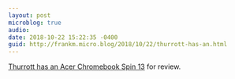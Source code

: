 ```yaml
---
layout: post
microblog: true
audio: 
date: 2018-10-22 15:22:35 -0400
guid: http://frankm.micro.blog/2018/10/22/thurrott-has-an.html
---
```

[Thurrott has an Acer Chromebook Spin 13](https://www.thurrott.com/mobile/chrome-os/chromebook/189194/acer-chromebook-spin-13-first-impressions) for review. 
